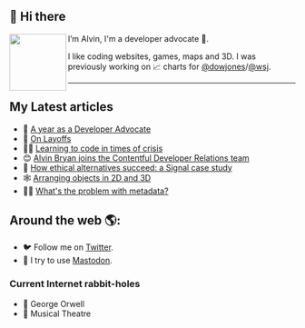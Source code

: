 ## 👋 Hi there 

<img align="left" src="https://user-images.githubusercontent.com/107407814/182371468-8fbd80a5-378d-4b4b-9e1d-ef0fc84f4aa8.png" width="100px" height="100px"/>


I’m Alvin, I'm a developer advocate 🥑. 

I like coding websites, games, maps and 3D. I was previously working on 📈 charts for [@dowjones](https://github.com/dowjones)/[@wsj](https://github.com/wsj).

---

## My Latest articles

- 🥑 [A year as a Developer Advocate](https://alvin.codes/writing/devrel-1-year)
- 👔 [On Layoffs](https://alvin.codes/writing/layoffs)
- 🧑‍💻 [Learning to code in times of crisis](https://alvin.codes/writing/learning-to-code)
- 😊 [Alvin Bryan joins the Contentful Developer Relations team](https://www.contentful.com/blog/2022/06/28/alvin-bryan-joins-the-contentful-developer-relations-team/)
- 🔐 [How ethical alternatives succeed: a Signal case study](https://alvin.codes/writing/signal-ethical-case-study)
- 🕸️ [Arranging objects in 2D and 3D](https://alvin.codes/writing/arranging-2d-3d)
- 🕵️‍♂️ [What's the problem with metadata?](https://alvin.codes/writing/metadata)

## Around the web 🌎:

- 🐦 Follow me on [Twitter](https://alv.sh/twitter).
- 🐘 I try to use [Mastodon](https://fosstodon.org/@alvin).

### Current Internet rabbit-holes

- 💬 George Orwell
- 💃 Musical Theatre
